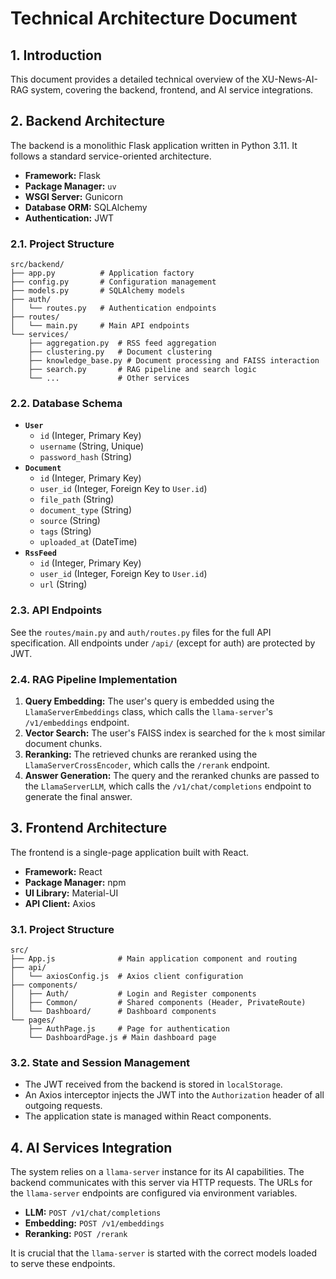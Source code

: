 # Technical Architecture Document

## 1. Introduction

This document provides a detailed technical overview of the XU-News-AI-RAG system, covering the backend, frontend, and AI service integrations.

## 2. Backend Architecture

The backend is a monolithic Flask application written in Python 3.11. It follows a standard service-oriented architecture.

-   **Framework:** Flask
-   **Package Manager:** `uv`
-   **WSGI Server:** Gunicorn
-   **Database ORM:** SQLAlchemy
-   **Authentication:** JWT

### 2.1. Project Structure

```
src/backend/
├── app.py          # Application factory
├── config.py       # Configuration management
├── models.py       # SQLAlchemy models
├── auth/
│   └── routes.py   # Authentication endpoints
├── routes/
│   └── main.py     # Main API endpoints
└── services/
    ├── aggregation.py  # RSS feed aggregation
    ├── clustering.py   # Document clustering
    ├── knowledge_base.py # Document processing and FAISS interaction
    ├── search.py       # RAG pipeline and search logic
    └── ...             # Other services
```

### 2.2. Database Schema

-   **`User`**
    -   `id` (Integer, Primary Key)
    -   `username` (String, Unique)
    -   `password_hash` (String)
-   **`Document`**
    -   `id` (Integer, Primary Key)
    -   `user_id` (Integer, Foreign Key to `User.id`)
    -   `file_path` (String)
    -   `document_type` (String)
    -   `source` (String)
    -   `tags` (String)
    -   `uploaded_at` (DateTime)
-   **`RssFeed`**
    -   `id` (Integer, Primary Key)
    -   `user_id` (Integer, Foreign Key to `User.id`)
    -   `url` (String)

### 2.3. API Endpoints

See the `routes/main.py` and `auth/routes.py` files for the full API specification. All endpoints under `/api/` (except for auth) are protected by JWT.

### 2.4. RAG Pipeline Implementation

1.  **Query Embedding:** The user's query is embedded using the `LlamaServerEmbeddings` class, which calls the `llama-server`'s `/v1/embeddings` endpoint.
2.  **Vector Search:** The user's FAISS index is searched for the `k` most similar document chunks.
3.  **Reranking:** The retrieved chunks are reranked using the `LlamaServerCrossEncoder`, which calls the `/rerank` endpoint.
4.  **Answer Generation:** The query and the reranked chunks are passed to the `LlamaServerLLM`, which calls the `/v1/chat/completions` endpoint to generate the final answer.

## 3. Frontend Architecture

The frontend is a single-page application built with React.

-   **Framework:** React
-   **Package Manager:** npm
-   **UI Library:** Material-UI
-   **API Client:** Axios

### 3.1. Project Structure

```
src/
├── App.js              # Main application component and routing
├── api/
│   └── axiosConfig.js  # Axios client configuration
├── components/
│   ├── Auth/           # Login and Register components
│   ├── Common/         # Shared components (Header, PrivateRoute)
│   └── Dashboard/      # Dashboard components
└── pages/
    ├── AuthPage.js     # Page for authentication
    └── DashboardPage.js # Main dashboard page
```

### 3.2. State and Session Management

-   The JWT received from the backend is stored in `localStorage`.
-   An Axios interceptor injects the JWT into the `Authorization` header of all outgoing requests.
-   The application state is managed within React components.

## 4. AI Services Integration

The system relies on a `llama-server` instance for its AI capabilities. The backend communicates with this server via HTTP requests. The URLs for the `llama-server` endpoints are configured via environment variables.

-   **LLM:** `POST /v1/chat/completions`
-   **Embedding:** `POST /v1/embeddings`
-   **Reranking:** `POST /rerank`

It is crucial that the `llama-server` is started with the correct models loaded to serve these endpoints.
